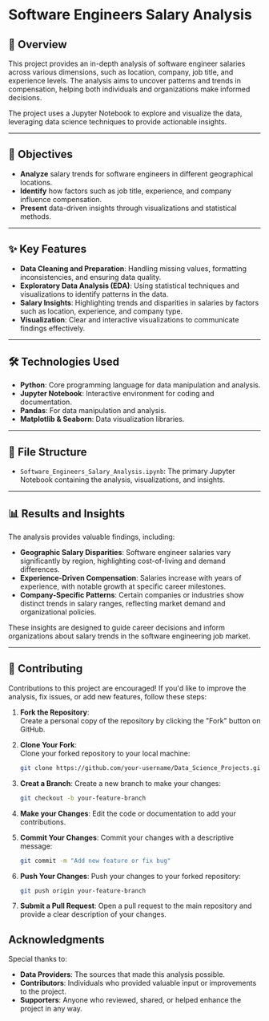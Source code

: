 # Software Engineers Salary Analysis  

## 📄 Overview  
This project provides an in-depth analysis of software engineer salaries across various dimensions, such as location, company, job title, and experience levels. The analysis aims to uncover patterns and trends in compensation, helping both individuals and organizations make informed decisions.  

The project uses a Jupyter Notebook to explore and visualize the data, leveraging data science techniques to provide actionable insights.  

---

## 🎯 Objectives  
- **Analyze** salary trends for software engineers in different geographical locations.  
- **Identify** how factors such as job title, experience, and company influence compensation.  
- **Present** data-driven insights through visualizations and statistical methods.  

---

## ✨ Key Features  
- **Data Cleaning and Preparation**: Handling missing values, formatting inconsistencies, and ensuring data quality.  
- **Exploratory Data Analysis (EDA)**: Using statistical techniques and visualizations to identify patterns in the data.  
- **Salary Insights**: Highlighting trends and disparities in salaries by factors such as location, experience, and company type.  
- **Visualization**: Clear and interactive visualizations to communicate findings effectively.  

---

## 🛠️ Technologies Used  
- **Python**: Core programming language for data manipulation and analysis.  
- **Jupyter Notebook**: Interactive environment for coding and documentation.  
- **Pandas**: For data manipulation and analysis.  
- **Matplotlib & Seaborn**: Data visualization libraries.  

---

## 📂 File Structure  
- `Software_Engineers_Salary_Analysis.ipynb`: The primary Jupyter Notebook containing the analysis, visualizations, and insights.  

---

## 📊 Results and Insights  

The analysis provides valuable findings, including:  

- **Geographic Salary Disparities**: Software engineer salaries vary significantly by region, highlighting cost-of-living and demand differences.  
- **Experience-Driven Compensation**: Salaries increase with years of experience, with notable growth at specific career milestones.  
- **Company-Specific Patterns**: Certain companies or industries show distinct trends in salary ranges, reflecting market demand and organizational policies.  

These insights are designed to guide career decisions and inform organizations about salary trends in the software engineering job market.  

---

## 🤝 Contributing  

Contributions to this project are encouraged! If you'd like to improve the analysis, fix issues, or add new features, follow these steps:  

1. **Fork the Repository**:  
   Create a personal copy of the repository by clicking the "Fork" button on GitHub.  

2. **Clone Your Fork**:  
   Clone your forked repository to your local machine:  
   ```bash
   git clone https://github.com/your-username/Data_Science_Projects.git
3. **Creat a Branch**:
   Create a new branch to make your changes:
   ```bash
   git checkout -b your-feature-branch
4. **Make your Changes**:
   Edit the code or documentation to add your contributions.
5. **Commit Your Changes**:
   Commit your changes with a descriptive message:
   ```bash
   git commit -m "Add new feature or fix bug"
6. **Push Your Changes**:
   Push your changes to your forked repository:
   ```bash
   git push origin your-feature-branch
7. **Submit a Pull Request**:
   Open a pull request to the main repository and provide a clear description of your changes.
## Acknowledgments
Special thanks to:
- **Data Providers**: The sources that made this analysis possible.
- **Contributors**: Individuals who provided valuable input or improvements to the project.
- **Supporters**: Anyone who reviewed, shared, or helped enhance the project in any way.

